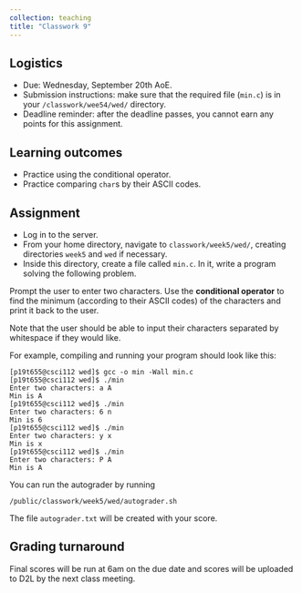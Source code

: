 ```yaml
---
collection: teaching
title: "Classwork 9"
---
```


## Logistics
* Due: Wednesday, September 20th AoE.
* Submission instructions: make sure that the required file (`min.c`) is in your
	`/classwork/wee54/wed/` directory.
* Deadline reminder: after the deadline passes, you cannot earn any points for
	this assignment.

## Learning outcomes
* Practice using the conditional operator.
* Practice comparing `char`s by their ASCII codes.

## Assignment

* Log in to the server.
* From your home directory, navigate to `classwork/week5/wed/`, creating directories `week5` and `wed` if necessary.
* Inside this directory, create a file called `min.c`. In it, write a
	program solving the following problem.

Prompt the user to enter two characters. Use the **conditional operator** to find
the minimum (according to their ASCII codes) of the characters and print it
back to the user.

Note that the user should be able to input their characters separated by
whitespace if they would like.

For example, compiling and running your program should look like this:

```
[p19t655@csci112 wed]$ gcc -o min -Wall min.c
[p19t655@csci112 wed]$ ./min
Enter two characters: a A
Min is A
[p19t655@csci112 wed]$ ./min
Enter two characters: 6 n
Min is 6
[p19t655@csci112 wed]$ ./min
Enter two characters: y x
Min is x
[p19t655@csci112 wed]$ ./min
Enter two characters: P A
Min is A
```

You can run the autograder by running
```
/public/classwork/week5/wed/autograder.sh
```

The file `autograder.txt` will be created with your score.

## Grading turnaround
Final scores will be run at 6am on the due date and scores will be
uploaded to D2L by the next class meeting.
